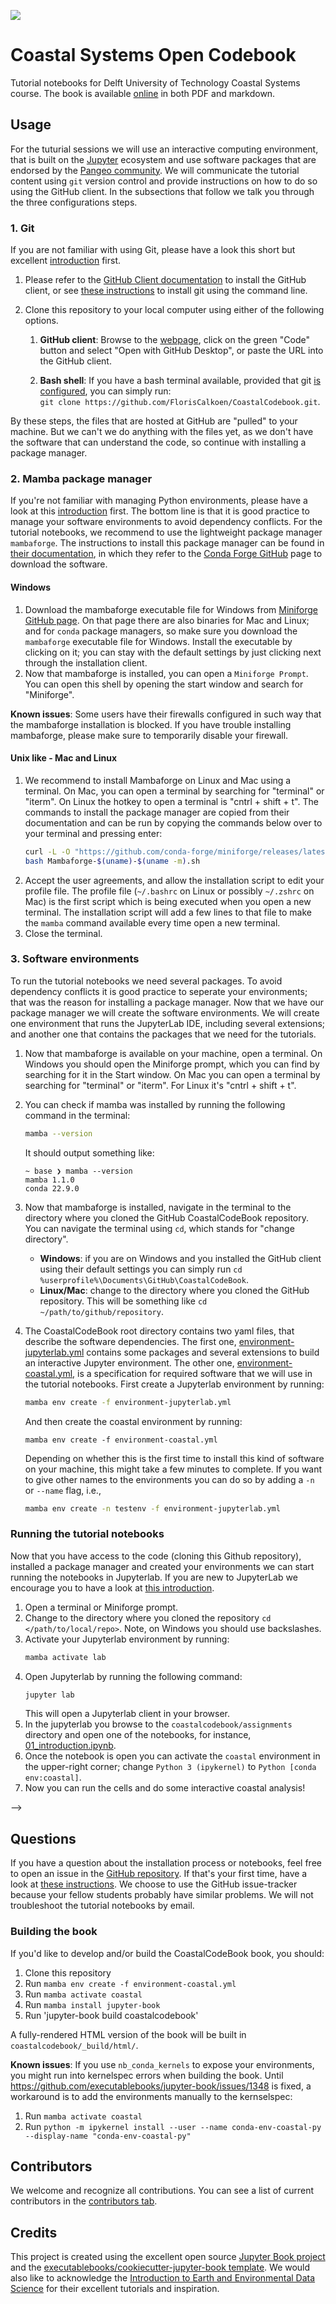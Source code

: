 ![](https://github.com/FlorisCalkoen/CoastalCodebook/blob/main/coastalcodebook/imgs/waves_angola.jpeg)
# Coastal Systems Open Codebook


Tutorial notebooks for Delft University of Technology Coastal Systems course. The book is
available [online](https://floriscalkoen.github.io/CoastalCodebook/intro.html) in both
PDF and markdown.

## Usage

For the tuturial sessions we will use an interactive computing environment, that is built
on the [Jupyter]() ecosystem and use software packages that are endorsed by the [Pangeo
community](https://pangeo.io/quickstart.html). We will communicate the tutorial content
using `git` version control and provide instructions on how to do so using the GitHub client. In the subsections
that follow we talk you through the three configurations steps.

### 1. Git

If you are not familiar with using Git, please have a look this short but excellent
[introduction](https://earth-env-data-science.github.io/lectures/environment/intro_to_git.html)
first.

1. Please refer to the [GitHub Client documentation](https://desktop.github.com/) to
   install the GitHub client, or see [these
   instructions](https://github.com/git-guides/install-git) to install git using the
   command line.
2. Clone this repository to your local
   computer using either of the following options.

   1. **GitHub client**: Browse to the
   [webpage](https://github.com/FlorisCalkoen/CoastalCodebook), click on the green "Code"
   button and select "Open with GitHub Desktop", or paste the URL into the GitHub client.

   2. **Bash shell**: If you have a bash terminal available, provided that git [is
     configured](https://docs.github.com/en/get-started/getting-started-with-git), you
   can simply run: ` git clone https://github.com/FlorisCalkoen/CoastalCodebook.git`.

By these steps, the files that are hosted at GitHub are "pulled" to your machine.
But we can't we do anything with the files yet, as we don't have the software that can
understand the code, so continue with installing a package manager.
### 2. Mamba package manager

If you're not familiar with managing Python environments, please have a look at this
[introduction](https://earth-env-data-science.github.io/lectures/environment/python_environments.html?highlight=conda)
first. The bottom line is that it is good practice to manage your software environments
to avoid dependency conflicts. For the tutorial notebooks,  we recommend to use the
lightweight package manager `mambaforge`. The instructions to install this package
manager can be found in [their
documentation](https://mamba.readthedocs.io/en/latest/installation.html), in which they
refer to the [Conda Forge GitHub](https://github.com/conda-forge/miniforge#mambaforge)
page to download the software.

#### Windows

1. Download the mambaforge executable file for Windows from [Miniforge GitHub
page](https://github.com/conda-forge/miniforge#mambaforge). On that page there are also
binaries for Mac and Linux; and for `conda` package managers, so make sure you download
the `mambaforge` executable file for Windows. Install the executable by clicking on it;
you can stay with the default settings by just clicking next through the installation
client.
2. Now that mambaforge is installed, you can open a `Miniforge Prompt`. You can open this
   shell by opening the start window and search for "Miniforge".

**Known issues**: Some users have their firewalls configured in such way that the
mambaforge installation is blocked. If you have trouble installing mambaforge, please make
sure to temporarily disable your firewall.
#### Unix like - Mac and Linux
1. We recommend to install Mambaforge on Linux and Mac using a terminal. On Mac, you can
   open a terminal by searching for "terminal" or "iterm". On Linux the hotkey to open a
   terminal is "cntrl + shift + t". The commands to
   install the package manager are copied from their documentation and can be run by
   copying the commands below over to your terminal and pressing enter:
   ```bash
   curl -L -O "https://github.com/conda-forge/miniforge/releases/latest/download/Mambaforge-$(uname)-$(uname -m).sh"
   bash Mambaforge-$(uname)-$(uname -m).sh

   ```
2. Accept the user agreements, and allow the installation script to edit your profile
   file. The profile file (`~/.bashrc` on Linux or possibly `~/.zshrc` on Mac) is the
   first script which is being executed when you open a new terminal. The installation
   script will add a few lines to that file to make the `mamba` command available every
   time open a new terminal.
3. Close the terminal.

### 3. Software environments
To run the tutorial notebooks we need several packages. To avoid dependency conflicts it
is good practice to seperate your environments; that was the reason for installing a
package manager. Now that we have our package manager we will create the software
environments. We will create one environment that runs the JupyterLab IDE, including
several extensions; and another one that contains the packages that we need for the
tutorials.

1. Now that mambaforge is available on your machine, open a terminal. On Windows you
   should open the Miniforge prompt, which you can find by searching for it in the Start
   window. On Mac you can open a terminal by searching for "terminal" or "iterm". For
   Linux it's "cntrl + shift + t".
2. You can check if mamba was installed by running the following command in the terminal:
   ```bash
   mamba --version
   ````
   It should output something like:

   ```console
   ~ base ❯ mamba --version
   mamba 1.1.0
   conda 22.9.0
   ```
3. Now that mambaforge is installed, navigate in the terminal to the directory
   where you cloned the GitHub CoastalCodeBook repository. You can navigate the terminal
   using `cd`, which stands for "change directory".
   - **Windows**: if you are on Windows and you installed the GitHub client using their default settings you can
   simply run `cd %userprofile%\Documents\GitHub\CoastalCodeBook`.
   - **Linux/Mac**: change to the directory where you cloned the GitHub repository. This
     will be something like `cd ~/path/to/github/repository`.
4. The CoastalCodeBook root directory contains two yaml files, that describe the software
   dependencies. The first one, [environment-jupyterlab.yml](environment-coastal.yml)
   contains some packages and several extensions to build an interactive Jupyter
   environment. The other one, [environment-coastal.yml](environment-coastal.yml), is a
   specification for required software that we will use in the tutorial notebooks. First
   create a Jupyterlab environment by running:

   ```bash
   mamba env create -f environment-jupyterlab.yml
   ```

   And then create the coastal environment by running:
   ```
   mamba env create -f environment-coastal.yml
   ```
   Depending on whether this is the first time to install this kind of software on your
   machine, this might take a few minutes to complete. If you want to give other names to
   the environments you can do so by adding a `-n` or `--name` flag, i.e.,
   ```bash
   mamba env create -n testenv -f environment-jupyterlab.yml
   ```

### Running the tutorial notebooks
Now that you have access to the code (cloning this Github repository), installed a
package manager and created your environments we can start running the notebooks in
Jupyterlab. If you are new to JupyterLab we encourage you to have a look at [this
introduction](https://earth-env-data-science.github.io/lectures/environment/intro_to_jupyterlab.html).

1. Open a terminal or Miniforge prompt.
2. Change to the directory where you cloned the repository `cd </path/to/local/repo>`.
   Note, on Windows you should use backslashes.
3. Activate your Jupyterlab environment by running:
   ```bash
   mamba activate lab
   ```
4. Open Jupyterlab by running the following command:
   ```bash
   jupyter lab
   ```
   This will open a Jupyterlab client in your browser.
5. In the jupyterlab you browse to the `coastalcodebook/assignments` directory and open
      one of the notebooks, for instance,
      [01_introduction.ipynb](coastalcodebook/assignments/01_introduction.ipynb).
6. Once the notebook is open you can activate the `coastal` environment in the
      upper-right corner; change `Python 3 (ipykernel)` to `Python [conda env:coastal]`.
7. Now you can run the cells and do some interactive coastal analysis!




<!-- ### Hosting the book

Please see the [Jupyter Book documentation](https://jupyterbook.org/publish/web.html) to discover options for deploying a book online using services such as GitHub, GitLab, or Netlify.

For GitHub and GitLab deployment specifically, the [cookiecutter-jupyter-book](https://github.com/executablebooks/cookiecutter-jupyter-book) includes templates for, and information about, optional continuous integration (CI) workflow files to help easily and automatically deploy books online with GitHub or GitLab. For example, if you chose `github` for the `include_ci` cookiecutter option, your book template was created with a GitHub actions workflow file that, once pushed to GitHub, automatically renders and pushes your book to the `gh-pages` branch of your repo and hosts it on GitHub Pages when a push or pull request is made to the main branch. --> -->

## Questions

If you have a question about the installation process or notebooks, feel free to open an
issue in the [GitHub repository](https://github.com/FlorisCalkoen/CoastalCodebook). If
that's your first time, have a look at [these
instructions](https://docs.github.com/en/issues/tracking-your-work-with-issues/creating-an-issue).
We choose to use the GitHub issue-tracker because your fellow students probably have
similar problems. We will not troubleshoot the tutorial notebooks by email.

### Building the book

If you'd like to develop and/or build the CoastalCodeBook book, you should:

1. Clone this repository
2. Run `mamba env create -f environment-coastal.yml`
3. Run `mamba activate coastal`
4. Run `mamba install jupyter-book`
5. Run 'jupyter-book build coastalcodebook'

A fully-rendered HTML version of the book will be built in
`coastalcodebook/_build/html/`.

**Known issues**: If you use `nb_conda_kernels` to expose your environments, you might run
into kernelspec errors when building the book. Until
https://github.com/executablebooks/jupyter-book/issues/1348 is fixed, a workaround is to
add the environments manually to the kernselspec:
1. Run `mamba activate coastal`
2. Run `python -m ipykernel install --user --name conda-env-coastal-py --display-name "conda-env-coastal-py"`

## Contributors

We welcome and recognize all contributions. You can see a list of current contributors in
the [contributors
tab](https://github.com/floriscalkoen/coastalcodebook/graphs/contributors).

## Credits

This project is created using the excellent open source [Jupyter Book
project](https://jupyterbook.org/) and the [executablebooks/cookiecutter-jupyter-book
template](https://github.com/executablebooks/cookiecutter-jupyter-book). We would also
like to acknowledge the [Introduction to Earth and Environmental Data
Science](https://earth-env-data-science.github.io/intro.html) for their excellent
tutorials and inspiration.
